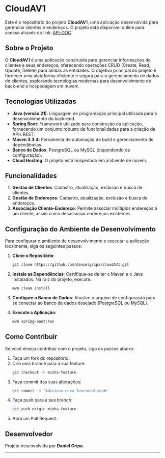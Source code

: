 # CloudAV1

Este é o repositório do projeto **CloudAV1**, uma aplicação desenvolvida para gerenciar clientes e endereços. O projeto está disponível online para acesso através do link: [API-DOC](https://cloudav1-cyg2a3a7fpdfd4cw.canadacentral-01.azurewebsites.net/swagger-ui/index.html).

## Sobre o Projeto

O **CloudAV1** é uma aplicação construída para gerenciar informações de clientes e seus endereços, oferecendo operações CRUD (Create, Read, Update, Delete) para ambas as entidades. O objetivo principal do projeto é fornecer uma plataforma eficiente e segura para o gerenciamento de dados de clientes, explorando tecnologias modernas para desenvolvimento de back-end e hospedagem em nuvem.

## Tecnologias Utilizadas

- **Java (versão 21)**: Linguagem de programação principal utilizada para o desenvolvimento do back-end.
- **Spring Boot**: Framework utilizado para construção da aplicação, fornecendo um conjunto robusto de funcionalidades para a criação de APIs REST.
- **Maven 3.3.4**: Ferramenta de automação de build e gerenciamento de dependências.
- **Banco de Dados**: PostgreSQL ou MySQL (dependendo da configuração).
- **Cloud Hosting**: O projeto está hospedado em ambiente de nuvem.

## Funcionalidades

1. **Gestão de Clientes**: Cadastro, atualização, exclusão e busca de clientes.
2. **Gestão de Endereços**: Cadastro, atualização, exclusão e busca de endereços.
3. **Associação Cliente-Endereço**: Permite associar múltiplos endereços a um cliente, assim como desassociar endereços existentes.

## Configuração do Ambiente de Desenvolvimento

Para configurar o ambiente de desenvolvimento e executar a aplicação localmente, siga os seguintes passos:

1. **Clone o Repositório**:
   ```bash
   git clone https://github.com/danielgripa/cloudAV1.git
   ```

2. **Instale as Dependências**:
   Certifique-se de ter o Maven e o Java instalados. Na raiz do projeto, execute:
   ```bash
   mvn clean install
   ```

3. **Configure o Banco de Dados**:
   Atualize o arquivo de configuração para se conectar ao banco de dados desejado (PostgreSQL ou MySQL).

4. **Execute a Aplicação**:
   ```bash
   mvn spring-boot:run
   ```

## Como Contribuir

Se você deseja contribuir com o projeto, siga os passos abaixo:

1. Faça um fork do repositório.
2. Crie uma branch para a sua feature:
   ```bash
   git checkout -b minha-feature
   ```
3. Faça commit das suas alterações:
   ```bash
   git commit -m 'Adiciona nova funcionalidade'
   ```
4. Faça push para a sua branch:
   ```bash
   git push origin minha-feature
   ```
5. Abra um Pull Request.

## Desenvolvedor

Projeto desenvolvido por **Daniel Gripa**.


---

